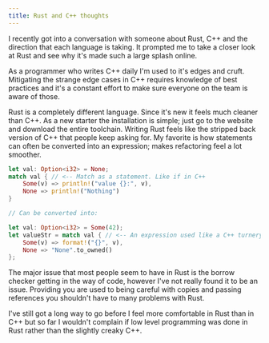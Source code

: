 ```yaml
---
title: Rust and C++ thoughts
---
```


I recently got into a conversation with someone about Rust, C++ and the direction that each language is taking. It prompted me to take a closer look at Rust and see why it's made such a large splash online.

As a programmer who writes C++ daily I'm used to it's edges and cruft. Mitigating the strange edge cases in C++ requires knowledge of best practices and it's a constant effort to make sure everyone on the team is aware of those.

Rust is a completely different language. Since it's new it feels much cleaner than C++. As a new starter the installation is simple; just go to the website and download the entire toolchain. Writing Rust feels like the stripped back version of C++ that people keep asking for. My favorite is how statements can often be converted into an expression; makes refactoring feel a lot smoother.

```rust
let val: Option<i32> = None;
match val { // <-- Match as a statement. Like if in C++
    Some(v) => println!("value {}:", v),
    None => println!("Nothing")
}

// Can be converted into:

let val: Option<i32> = Some(42);
let valueStr = match val { // <-- An expression used like a C++ turnery operator
    Some(v) => format!("{}", v),
    None => "None".to_owned()
};
```

The major issue that most people seem to have in Rust is the borrow checker getting in the way of code, however I've not really found it to be an issue. Providing you are used to being careful with copies and passing references you shouldn't have to many problems with Rust.

I've still got a long way to go before I feel more comfortable in Rust than in C++ but so far I wouldn't complain if low level programming was done in Rust rather than the slightly creaky C++.
